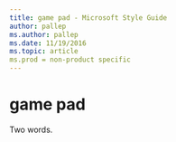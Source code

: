 ```yaml
---
title: game pad - Microsoft Style Guide
author: pallep
ms.author: pallep
ms.date: 11/19/2016
ms.topic: article
ms.prod = non-product specific
---
```


# game pad

Two words. 
